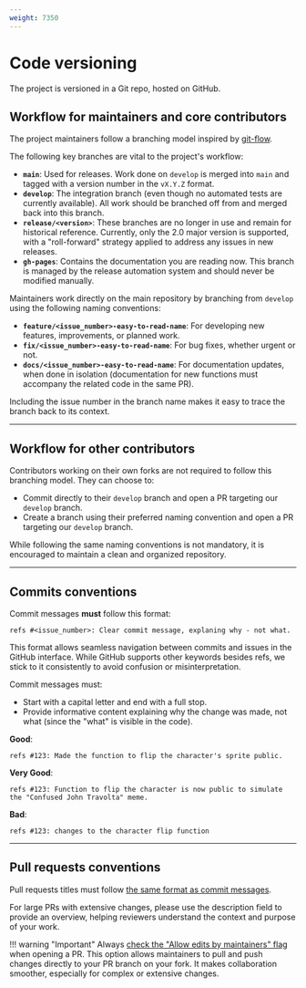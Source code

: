 ```yaml
---
weight: 7350
---
```


# Code versioning

The project is versioned in a Git repo, hosted on GitHub.

## Workflow for maintainers and core contributors

The project maintainers follow a branching model inspired by [git-flow](https://www.gitkraken.com/learn/git/git-flow).

The following key branches are vital to the project's workflow:

- **`main`**: Used for releases. Work done on `develop` is merged into `main` and tagged with a version number in the `vX.Y.Z` format.
- **`develop`**: The integration branch (even though no automated tests are currently available). All work should be branched off from and merged back into this branch.
- **`release/<version>`**: These branches are no longer in use and remain for historical reference. Currently, only the 2.0 major version is supported, with a "roll-forward" strategy applied to address any issues in new releases.
- **`gh-pages`**: Contains the documentation you are reading now. This branch is managed by the release automation system and should never be modified manually.

Maintainers work directly on the main repository by branching from `develop` using the following naming conventions:

- **`feature/<issue_number>-easy-to-read-name`**: For developing new features, improvements, or planned work.
- **`fix/<issue_number>-easy-to-read-name`**: For bug fixes, whether urgent or not.
- **`docs/<issue_number>-easy-to-read-name`**: For documentation updates, when done in isolation (documentation for new functions must accompany the related code in the same PR).

Including the issue number in the branch name makes it easy to trace the branch back to its context.

---

## Workflow for other contributors

Contributors working on their own forks are not required to follow this branching model. They can choose to:

- Commit directly to their `develop` branch and open a PR targeting our `develop` branch.
- Create a branch using their preferred naming convention and open a PR targeting our `develop` branch.

While following the same naming conventions is not mandatory, it is encouraged to maintain a clean and organized repository.

---

## Commits conventions

Commit messages **must** follow this format:

`refs #<issue_number>: Clear commit message, explaning why - not what.`

This format allows seamless navigation between commits and issues in the GitHub interface. While GitHub supports other keywords besides refs, we stick to it consistently to avoid confusion or misinterpretation.

Commit messages must:

* Start with a capital letter and end with a full stop.
* Provide informative content explaining why the change was made, not what (since the "what" is visible in the code).

**Good**:

```{.text .code-example-good}
refs #123: Made the function to flip the character's sprite public.
```

**Very Good**:

```{.text .code-example-good}
refs #123: Function to flip the character is now public to simulate the "Confused John Travolta" meme.
```

**Bad**:

```{.text .code-example-bad}
refs #123: changes to the character flip function
```

---

## Pull requests conventions

Pull requests titles must follow [the same format as commit messages](#commit-format).

For large PRs with extensive changes, please use the description field to provide an overview, helping reviewers understand the context and purpose of your work.

!!! warning "Important"
    Always [check the "Allow edits by maintainers" flag](https://docs.github.com/en/pull-requests/collaborating-with-pull-requests/working-with-forks/allowing-changes-to-a-pull-request-branch-created-from-a-fork#enabling-repository-maintainer-permissions-on-existing-pull-requests) when opening a PR. This option allows maintainers to pull and push changes directly to your PR branch on your fork. It makes collaboration smoother, especially for complex or extensive changes.
